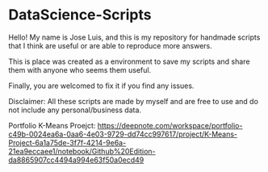 # DataScience-Scripts
Hello! 
My name is Jose Luis, and this is my repository for handmade scripts that I think are useful or are able to reproduce more answers.

This is place was created as a environment to save my scripts and share them with anyone who seems them useful.

Finally, you are welcomed to fix it if you find any issues.

Disclaimer: All these scripts are made by myself and are free to use and do not include any personal/business data.

Portfolio 
K-Means Proejct: https://deepnote.com/workspace/portfolio-c49b-0024ea6a-0aa6-4e03-9729-dd74cc997617/project/K-Means-Project-6a1a75de-3f7f-4214-9e6a-21ea9eccaee1/notebook/Github%20Edition-da8865907cc4494a994e63f50a0ecd49
